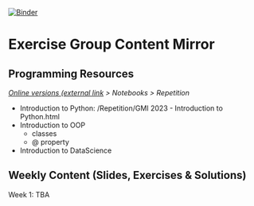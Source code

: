 [![Binder](https://mybinder.org/badge_logo.svg)](https://mybinder.org/v2/gh/DomBBB/cshs24/HEAD)

# Exercise Group Content Mirror

## Programming Resources

_[Online versions (external link](https://mybinder.org/v2/gh/DomBBB/cshs24/HEAD) > Notebooks > Repetition_

- Introduction to Python: /Repetition/GMI 2023 - Introduction to Python.html
- Introduction to OOP
  - classes
  - @ property
- Introduction to DataScience

## Weekly Content (Slides, Exercises & Solutions)

Week 1: TBA
